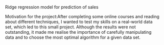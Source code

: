 Ridge regression model for prediction of sales

Motivation for the project:After completing some online courses and reading about different techniques, I wanted to test my skills on a real-world data set, which led to this small project. Although the results were not outstanding, it made me realise the importance of carefully manipulating data and to choose the most optimal algorithm for a given data set.
